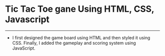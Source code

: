 <H1>Tic Tac Toe gane Using HTML, CSS, Javascript</H1>
<Hr>

<ul>
    <li> I first designed the game board using HTML and then styled it using CSS. Finally, I added the gameplay and scoring system using JavaScript.</li>
</ul>
